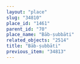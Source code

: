 ```yaml
---
layout: "place"
slug: "34810"
place_id: "1461"
parent_id: "70"
place_name: "Bāb-ṣubbāti"
related_objects: "2514"
title: "Bāb-ṣubbāti"
previous_item: "34813"
---
```

